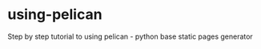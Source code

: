 using-pelican
=============

Step by step tutorial to using pelican - python base static pages generator
